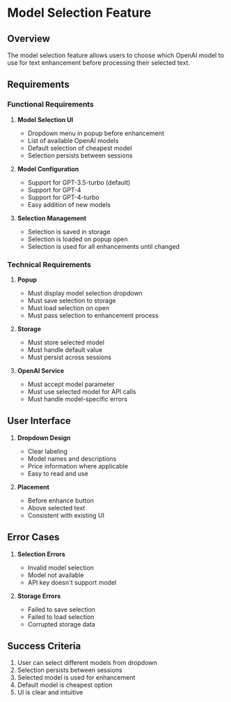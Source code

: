 # Model Selection Feature

## Overview
The model selection feature allows users to choose which OpenAI model to use for text enhancement before processing their selected text.

## Requirements

### Functional Requirements
1. **Model Selection UI**
   - Dropdown menu in popup before enhancement
   - List of available OpenAI models
   - Default selection of cheapest model
   - Selection persists between sessions

2. **Model Configuration**
   - Support for GPT-3.5-turbo (default)
   - Support for GPT-4
   - Support for GPT-4-turbo
   - Easy addition of new models

3. **Selection Management**
   - Selection is saved in storage
   - Selection is loaded on popup open
   - Selection is used for all enhancements until changed

### Technical Requirements
1. **Popup**
   - Must display model selection dropdown
   - Must save selection to storage
   - Must load selection on open
   - Must pass selection to enhancement process

2. **Storage**
   - Must store selected model
   - Must handle default value
   - Must persist across sessions

3. **OpenAI Service**
   - Must accept model parameter
   - Must use selected model for API calls
   - Must handle model-specific errors

## User Interface
1. **Dropdown Design**
   - Clear labeling
   - Model names and descriptions
   - Price information where applicable
   - Easy to read and use

2. **Placement**
   - Before enhance button
   - Above selected text
   - Consistent with existing UI

## Error Cases
1. **Selection Errors**
   - Invalid model selection
   - Model not available
   - API key doesn't support model

2. **Storage Errors**
   - Failed to save selection
   - Failed to load selection
   - Corrupted storage data

## Success Criteria
1. User can select different models from dropdown
2. Selection persists between sessions
3. Selected model is used for enhancement
4. Default model is cheapest option
5. UI is clear and intuitive 